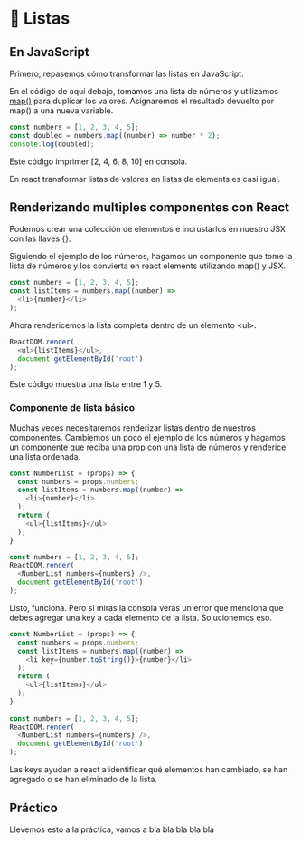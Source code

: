 # 📝 Listas

## En JavaScript

Primero, repasemos cómo transformar las listas en JavaScript.

En el código de aquí debajo, tomamos una lista de números y utilizamos [map\(\)](https://developer.mozilla.org/es/docs/Web/JavaScript/Referencia/Objetos_globales/Array/map) para duplicar los valores. Asignaremos el resultado devuelto por map\(\) a una nueva variable.

```javascript
const numbers = [1, 2, 3, 4, 5];
const doubled = numbers.map((number) => number * 2);
console.log(doubled);
```

Este código imprimer \[2, 4, 6, 8, 10\] en consola.

En react transformar listas de valores en listas de elements es casi igual.

## Renderizando multiples componentes con React

Podemos crear una colección de elementos e incrustarlos en nuestro JSX con las llaves {}.

Siguiendo el ejemplo de los números, hagamos un componente que tome la lista de números y los convierta en react elements utilizando map\(\) y JSX.

```javascript
const numbers = [1, 2, 3, 4, 5];
const listItems = numbers.map((number) =>
  <li>{number}</li>
);
```

Ahora rendericemos la lista completa dentro de un elemento &lt;ul&gt;.

```javascript
ReactDOM.render(
  <ul>{listItems}</ul>,
  document.getElementById('root')
);
```

Este código muestra una lista entre 1 y 5.

### Componente de lista básico

Muchas veces necesitaremos renderizar listas dentro de nuestros componentes. Cambiemos un poco el ejemplo de los números y hagamos un componente que reciba una prop con una lista de números y renderice una lista ordenada.

```javascript
const NumberList = (props) => {
  const numbers = props.numbers;
  const listItems = numbers.map((number) =>
    <li>{number}</li>
  );
  return (
    <ul>{listItems}</ul>
  );
}

const numbers = [1, 2, 3, 4, 5];
ReactDOM.render(
  <NumberList numbers={numbers} />,
  document.getElementById('root')
);
```

Listo, funciona. Pero si miras la consola veras un error que menciona que debes agregar una key a cada elemento de la lista. Solucionemos eso.

```javascript
const NumberList = (props) => {
  const numbers = props.numbers;
  const listItems = numbers.map((number) =>
    <li key={number.toString()}>{number}</li>
  );
  return (
    <ul>{listItems}</ul>
  );
}
​
const numbers = [1, 2, 3, 4, 5];
ReactDOM.render(
  <NumberList numbers={numbers} />,
  document.getElementById('root')
);
```

Las keys ayudan a react a identificar qué elementos han cambiado, se han agregado o se han eliminado de la lista.

## Práctico

Llevemos esto a la práctica, vamos a bla bla bla bla bla

